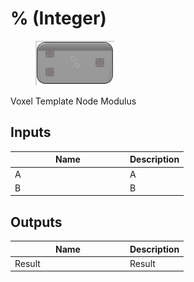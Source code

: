 # % (Integer)

<div align="left" data-full-width="false">

<figure><img src="../../../../api/Math/Operators/__(Integer).png" alt=""><figcaption></figcaption></figure>

</div>

Voxel Template Node Modulus

## Inputs

<table><thead><tr><th width="170">Name</th><th>Description</th></tr></thead><tbody><tr><td>A</td><td>A</td></tr><tr><td>B</td><td>B</td></tr></tbody></table>

## Outputs

<table><thead><tr><th width="170">Name</th><th>Description</th></tr></thead><tbody><tr><td>Result</td><td>Result</td></tr></tbody></table>
